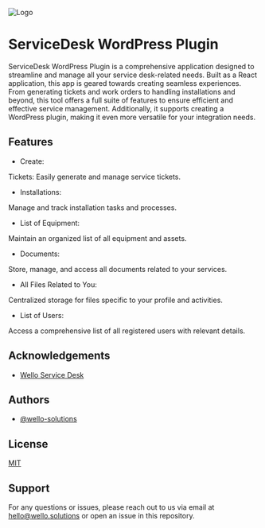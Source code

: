 
![Logo](https://wello.solutions/wp-content/uploads/2023/12/logo-wello-white.png)


# ServiceDesk WordPress Plugin

ServiceDesk WordPress Plugin is a comprehensive application designed to streamline and manage all your service desk-related needs. Built as a React application, this app is geared towards creating seamless experiences. From generating tickets and work orders to handling installations and beyond, this tool offers a full suite of features to ensure efficient and effective service management. Additionally, it supports creating a WordPress plugin, making it even more versatile for your integration needs.

## Features

 - Create:

Tickets: Easily generate and manage service tickets.

 - Installations:

Manage and track installation tasks and processes.

 - List of Equipment:

Maintain an organized list of all equipment and assets.

 - Documents:

Store, manage, and access all documents related to your services.

 - All Files Related to You:

Centralized storage for files specific to your profile and activities.

 - List of Users:

Access a comprehensive list of all registered users with relevant details.


## Acknowledgements

 - [Wello Service Desk](https://servicedesk.wello.solutions)


## Authors

- [@wello-solutions](https://github.com/wello-solutions)
## License

[MIT](https://choosealicense.com/licenses/mit/)


## Support

For any questions or issues, please reach out to us via email at hello@wello.solutions or open an issue in this repository.
